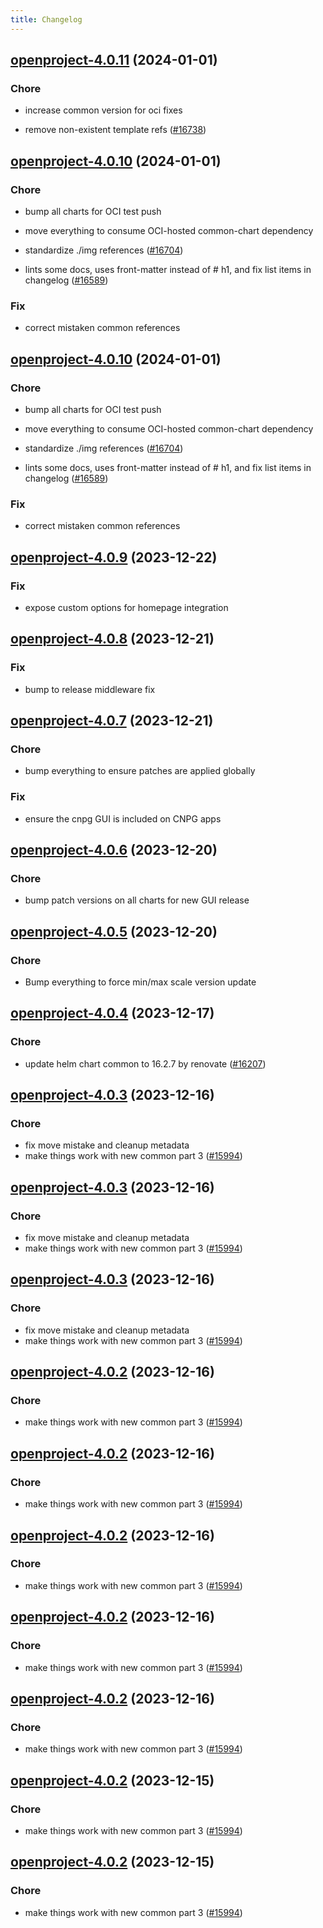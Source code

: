```yaml
---
title: Changelog
---
```




## [openproject-4.0.11](https://github.com/truecharts/charts/compare/openproject-4.0.10...openproject-4.0.11) (2024-01-01)

### Chore



- increase common version for oci fixes

- remove non-existent template refs ([#16738](https://github.com/truecharts/charts/issues/16738))


## [openproject-4.0.10](https://github.com/truecharts/charts/compare/openproject-4.0.9...openproject-4.0.10) (2024-01-01)

### Chore



- bump all charts for OCI test push

- move everything to consume OCI-hosted common-chart dependency

- standardize ./img references ([#16704](https://github.com/truecharts/charts/issues/16704))

- lints some docs, uses front-matter instead of # h1, and fix list items in changelog ([#16589](https://github.com/truecharts/charts/issues/16589))

### Fix



- correct mistaken common references


## [openproject-4.0.10](https://github.com/truecharts/charts/compare/openproject-4.0.9...openproject-4.0.10) (2024-01-01)

### Chore



- bump all charts for OCI test push

- move everything to consume OCI-hosted common-chart dependency

- standardize ./img references ([#16704](https://github.com/truecharts/charts/issues/16704))

- lints some docs, uses front-matter instead of # h1, and fix list items in changelog ([#16589](https://github.com/truecharts/charts/issues/16589))

### Fix



- correct mistaken common references
## [openproject-4.0.9](https://github.com/truecharts/charts/compare/openproject-4.0.8...openproject-4.0.9) (2023-12-22)

### Fix

- expose custom options for homepage integration

## [openproject-4.0.8](https://github.com/truecharts/charts/compare/openproject-4.0.7...openproject-4.0.8) (2023-12-21)

### Fix

- bump to release middleware fix

## [openproject-4.0.7](https://github.com/truecharts/charts/compare/openproject-4.0.6...openproject-4.0.7) (2023-12-21)

### Chore

- bump everything to ensure patches are applied globally

### Fix

- ensure the cnpg GUI is included on CNPG apps

## [openproject-4.0.6](https://github.com/truecharts/charts/compare/openproject-4.0.5...openproject-4.0.6) (2023-12-20)

### Chore

- bump patch versions on all charts for new GUI release

## [openproject-4.0.5](https://github.com/truecharts/charts/compare/openproject-4.0.4...openproject-4.0.5) (2023-12-20)

### Chore

- Bump everything to force min/max scale version update

## [openproject-4.0.4](https://github.com/truecharts/charts/compare/openproject-4.0.3...openproject-4.0.4) (2023-12-17)

### Chore

- update helm chart common to 16.2.7 by renovate ([#16207](https://github.com/truecharts/charts/issues/16207))

## [openproject-4.0.3](https://github.com/truecharts/charts/compare/openproject-3.0.30...openproject-4.0.3) (2023-12-16)

### Chore

- fix move mistake and cleanup metadata
- make things work with new common part 3 ([#15994](https://github.com/truecharts/charts/issues/15994))

## [openproject-4.0.3](https://github.com/truecharts/charts/compare/openproject-3.0.30...openproject-4.0.3) (2023-12-16)

### Chore

- fix move mistake and cleanup metadata
- make things work with new common part 3 ([#15994](https://github.com/truecharts/charts/issues/15994))

## [openproject-4.0.3](https://github.com/truecharts/charts/compare/openproject-3.0.30...openproject-4.0.3) (2023-12-16)

### Chore

- fix move mistake and cleanup metadata
- make things work with new common part 3 ([#15994](https://github.com/truecharts/charts/issues/15994))

## [openproject-4.0.2](https://github.com/truecharts/charts/compare/openproject-3.0.30...openproject-4.0.2) (2023-12-16)

### Chore

- make things work with new common part 3 ([#15994](https://github.com/truecharts/charts/issues/15994))

## [openproject-4.0.2](https://github.com/truecharts/charts/compare/openproject-3.0.30...openproject-4.0.2) (2023-12-16)

### Chore

- make things work with new common part 3 ([#15994](https://github.com/truecharts/charts/issues/15994))

## [openproject-4.0.2](https://github.com/truecharts/charts/compare/openproject-3.0.30...openproject-4.0.2) (2023-12-16)

### Chore

- make things work with new common part 3 ([#15994](https://github.com/truecharts/charts/issues/15994))

## [openproject-4.0.2](https://github.com/truecharts/charts/compare/openproject-3.0.30...openproject-4.0.2) (2023-12-16)

### Chore

- make things work with new common part 3 ([#15994](https://github.com/truecharts/charts/issues/15994))

## [openproject-4.0.2](https://github.com/truecharts/charts/compare/openproject-3.0.30...openproject-4.0.2) (2023-12-16)

### Chore

- make things work with new common part 3 ([#15994](https://github.com/truecharts/charts/issues/15994))

## [openproject-4.0.2](https://github.com/truecharts/charts/compare/openproject-3.0.30...openproject-4.0.2) (2023-12-15)

### Chore

- make things work with new common part 3 ([#15994](https://github.com/truecharts/charts/issues/15994))

## [openproject-4.0.2](https://github.com/truecharts/charts/compare/openproject-3.0.30...openproject-4.0.2) (2023-12-15)

### Chore

- make things work with new common part 3 ([#15994](https://github.com/truecharts/charts/issues/15994))
